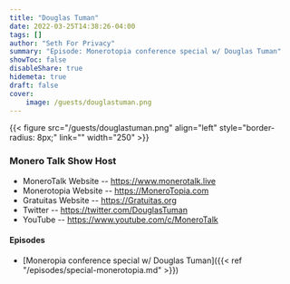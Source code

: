 ```yaml
---
title: "Douglas Tuman"
date: 2022-03-25T14:38:26-04:00
tags: []
author: "Seth For Privacy"
summary: "Episode: Monerotopia conference special w/ Douglas Tuman"
showToc: false
disableShare: true
hidemeta: true
draft: false
cover:
    image: /guests/douglastuman.png
---
```


{{< figure src="/guests/douglastuman.png" align="left" style="border-radius: 8px;" link="" width="250" >}}

### Monero Talk Show Host

- MoneroTalk Website -- https://www.monerotalk.live
- Monerotopia Website -- https://MoneroTopia.com
- Gratuitas Website -- https://Gratuitas.org
- Twitter -- https://twitter.com/DouglasTuman
- YouTube -- https://www.youtube.com/c/MoneroTalk

#### Episodes

- [Moneropia conference special w/ Douglas Tuman]({{< ref "/episodes/special-monerotopia.md" >}})
